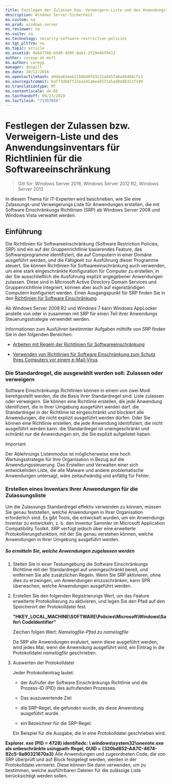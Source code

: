 ```yaml
---
title: Festlegen der Zulassen bzw. Verweigern-Liste und des Anwendungsinventars für Richtlinien für die Softwareeinschränkung
description: Windows Server-Sicherheit
ms.custom: na
ms.prod: windows-server
ms.reviewer: na
ms.suite: na
ms.technology: security-software-restriction-policies
ms.tgt_pltfrm: na
ms.topic: article
ms.assetid: 0abb73b6-b5d8-4505-8ab1-2f29e4bf0411
author: coreyp-at-msft
ms.author: coreyp
manager: dongill
ms.date: 10/12/2016
ms.openlocfilehash: 4ddea6daeb2150bd9fd3131a8457a6a4b408cfc3
ms.sourcegitcommit: 6aff3d88ff22ea141a6ea6572a5ad8dd6321f199
ms.translationtype: MT
ms.contentlocale: de-DE
ms.lasthandoff: 09/27/2019
ms.locfileid: "71357659"
---
```

# <a name="determine-allow-deny-list-and-application-inventory-for-software-restriction-policies"></a>Festlegen der Zulassen bzw. Verweigern-Liste und des Anwendungsinventars für Richtlinien für die Softwareeinschränkung

>Gilt für: Windows Server 2016, Windows Server 2012 R2, Windows Server 2012

In diesem Thema für IT-Experten wird beschrieben, wie Sie eine Zulassungs-und Verweigerungs Liste für Anwendungen erstellen, die mit Software Einschränkungs Richtlinien (SRP) ab Windows Server 2008 und Windows Vista verwaltet werden.

## <a name="introduction"></a>Einführung
Die Richtlinien für Softwareeinschränkung (Software Restriction Policies, SRP) sind ein auf der Gruppenrichtlinie basierendes Feature, das Softwareprogramme identifiziert, die auf Computern in einer Domäne ausgeführt werden, und die Fähigkeit zur Ausführung dieser Programme steuert. Sie können Richtlinien für Softwareeinschränkung auch verwenden, um eine stark eingeschränkte Konfiguration für Computer zu erstellen, in der Sie ausschließlich die Ausführung explizit angegebener Anwendungen zulassen. Diese sind in Microsoft Active Directory Domain Services und Gruppenrichtlinie integriert, können aber auch auf eigenständigen Computern konfiguriert werden. Einen Ausgangspunkt für SRP finden Sie in den [Richtlinien für Software Einschränkung](software-restriction-policies.md).

Ab Windows Server 2008 R2 und Windows 7 kann Windows AppLocker anstelle von oder in zusammen mit SRP für einen Teil ihrer Anwendungs Steuerungsstrategie verwendet werden.

Informationen zum Ausführen bestimmter Aufgaben mithilfe von SRP finden Sie in den folgenden Bereichen:

-   [Arbeiten mit Regeln der Richtlinien für Softwareeinschränkung](work-with-software-restriction-policies-rules.md)

-   [Verwenden von Richtlinien für Software Einschränkung zum Schutz Ihres Computers vor einem e-Mail-Virus](use-software-restriction-policies-to-help-protect-your-computer-against-an-email-virus.md)

### <a name="what-default-rule-to-choose-allow-or-deny"></a>Die Standardregel, die ausgewählt werden soll: Zulassen oder verweigern
Software Einschränkungs Richtlinien können in einem von zwei Modi bereitgestellt werden, die die Basis ihrer Standardregel sind: Liste zulassen oder verweigern. Sie können eine Richtlinie erstellen, die jede Anwendung identifiziert, die in Ihrer Umgebung ausgeführt werden darf. die Standardregel in der Richtlinie ist eingeschränkt und blockiert alle Anwendungen, die nicht explizit ausgeführt werden dürfen. Oder Sie können eine Richtlinie erstellen, die jede Anwendung identifiziert, die nicht ausgeführt werden kann. die Standardregel ist uneingeschränkt und schränkt nur die Anwendungen ein, die Sie explizit aufgelistet haben.

> [!IMPORTANT]
> Der Ablehnungs Listenmodus ist möglicherweise eine hoch Wartungsstrategie für Ihre Organisation in Bezug auf die Anwendungssteuerung. Das Erstellen und Verwalten einer sich entwickelnden Liste, die alle Malware und andere problematische Anwendungen untersagt, wäre zeitaufwändig und anfällig für Fehler.

### <a name="create-an-inventory-of-your-applications-for-the-allow-list"></a>Erstellen eines Inventars Ihrer Anwendungen für die Zulassungsliste
Um die Zulassungs Standardregel effektiv verwenden zu können, müssen Sie genau feststellen, welche Anwendungen in Ihrer Organisation erforderlich sind. Es gibt Tools, die entwickelt wurden, um ein Anwendungs Inventar zu entwickeln, z. b. den Inventur Sammler im Microsoft Application Compatibility Toolkit. SRP verfügt jedoch über eine erweiterte Protokollierungsfunktion, mit der Sie genau verstehen können, welche Anwendungen in Ihrer Umgebung ausgeführt werden.

##### <a name="to-discover-which-applications-to-allow"></a>So ermitteln Sie, welche Anwendungen zugelassen werden

1.  Stellen Sie in einer Testumgebung die Software Einschränkungs Richtlinie mit der Standardregel auf uneingeschränkt bereit, und entfernen Sie alle zusätzlichen Regeln. Wenn Sie SRP aktivieren, ohne dies zu erzwingen, um Anwendungen einzuschränken, kann SPR überwachen, welche Anwendungen ausgeführt werden.

2.  Erstellen Sie den folgenden Registrierungs Wert, um das Feature erweiterte Protokollierung zu aktivieren, und legen Sie den Pfad auf den Speicherort der Protokolldatei fest.

    **"HKEY_LOCAL_MACHINE\SOFTWARE\Policies\Microsoft\Windows\Safer\ CodeIdentifier"**

    Zeichen folgen Wert: *Namelogfile-Pfad zu namelogfile*

    Da SRP alle Anwendungen evaluiert, wenn diese ausgeführt werden, wird jedes Mal, wenn die Anwendung ausgeführt wird, ein Eintrag in die Protokolldatei *namelogfile* geschrieben.

3.  Auswerten der Protokolldatei

    Jeder Protokolleintrag lautet:

    -   der Aufrufer der Software Einschränkungs Richtlinie und die Prozess-ID (PID) des aufrufenden Prozesses.

    -   Das auszuwertende Ziel

    -   die SRP-Regel, die gefunden wurde, als diese Anwendung ausgeführt wurde.

    -   ein Bezeichner für die SRP-Regel.

    Ein Beispiel für die Ausgabe, die in eine Protokolldatei geschrieben wird:

**Explorer. exe (PID = 4728) identifiedc: \ windows\system32\onenote.exe als unbeschränkte usingpath-Regel, GUID = {320bd852-AA7C-4674-82c5-9a80321670a3}**    Alle Anwendungen und zugeordneten Code, die von SRP überprüft und auf Block festgelegt werden, werden in der Protokolldatei vermerkt. Diese können Sie dann verwenden, um zu bestimmen, welche ausführbaren Dateien für die zulässige Liste berücksichtigt werden sollen.


